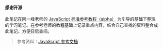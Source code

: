 #### 感谢开源

此笔记在阮一峰老师的 [JavaScript 标准参考教程（alpha）](http://javascript.ruanyifeng.com/) 为引导的基础下整理的学习笔记。在参考老师的教程基础上记录重点内容，结合自己查找的资料整合成此笔记，方便日后查阅。

> 参考资料：[JavaScript 参考文档](https://developer.mozilla.org/zh-CN/docs/Web/JavaScript/Reference)